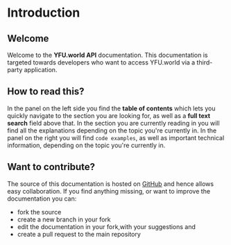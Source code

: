 # Introduction

## Welcome

Welcome to the **YFU.world API** documentation. This documentation is targeted towards developers who want to access YFU.world via a third-party application.

## How to read this?

In the panel on the left side you find the **table of contents** which lets you quickly navigate to the section you are looking for, as well as a **full text search** field above that. In the section you are currently reading in you will find all the explanations depending on the topic you're currently in. In the panel on the right you will find `code examples`, as well as important technical information, depending on the topic you're currently in.

## Want to contribute?

The source of this documentation is hosted on [GitHub](https://github.com/yfu-is/YFU.world_API-Docs) and hence allows easy collaboration. If you find anything missing, or want to improve the documentation you can:

* fork the source
* create a new branch in your fork
* edit the documentation in your fork,with your suggestions and
* create a pull request to the main repository
